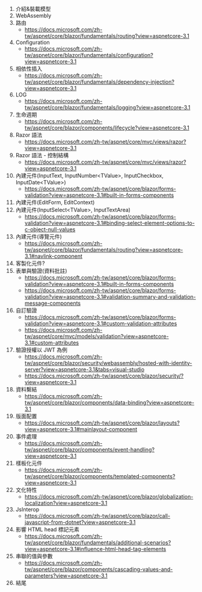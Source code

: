 1. 介紹&裝載模型
2. WebAssembly
3. 路由 
    * https://docs.microsoft.com/zh-tw/aspnet/core/blazor/fundamentals/routing?view=aspnetcore-3.1
4. Configuration 
    * https://docs.microsoft.com/zh-tw/aspnet/core/blazor/fundamentals/configuration?view=aspnetcore-3.1
5. 相依性插入 
    * https://docs.microsoft.com/zh-tw/aspnet/core/blazor/fundamentals/dependency-injection?view=aspnetcore-3.1
6. LOG 
    * https://docs.microsoft.com/zh-tw/aspnet/core/blazor/fundamentals/logging?view=aspnetcore-3.1
7. 生命週期 
    * https://docs.microsoft.com/zh-tw/aspnet/core/blazor/components/lifecycle?view=aspnetcore-3.1
8. Razor 語法 
    * https://docs.microsoft.com/zh-tw/aspnet/core/mvc/views/razor?view=aspnetcore-3.1
9. Razor 語法 - 控制結構 
    * https://docs.microsoft.com/zh-tw/aspnet/core/mvc/views/razor?view=aspnetcore-3.1
10. 內建元件(InputText, InputNumber\<TValue\>, InputCheckbox, InputDate\<TValue\>)
    * https://docs.microsoft.com/zh-tw/aspnet/core/blazor/forms-validation?view=aspnetcore-3.1#built-in-forms-components
11. 內建元件(EditForm, EditContext)
12. 內建元件(InputSelect\<TValue\>, InputTextArea)
    * https://docs.microsoft.com/zh-tw/aspnet/core/blazor/forms-validation?view=aspnetcore-3.1#binding-select-element-options-to-c-object-null-values
13. 內建元件(導覽元件)
    * https://docs.microsoft.com/zh-tw/aspnet/core/blazor/fundamentals/routing?view=aspnetcore-3.1#navlink-component
14. 客製化元件?
15. 表單與驗證(資料批註)
    * https://docs.microsoft.com/zh-tw/aspnet/core/blazor/forms-validation?view=aspnetcore-3.1#built-in-forms-components
    * https://docs.microsoft.com/zh-tw/aspnet/core/blazor/forms-validation?view=aspnetcore-3.1#validation-summary-and-validation-message-components
16. 自訂驗證
    * https://docs.microsoft.com/zh-tw/aspnet/core/blazor/forms-validation?view=aspnetcore-3.1#custom-validation-attributes
    * https://docs.microsoft.com/zh-tw/aspnet/core/mvc/models/validation?view=aspnetcore-3.1#custom-attributes
17. 驗證授權以 JWT 為例 
    * https://docs.microsoft.com/zh-tw/aspnet/core/blazor/security/webassembly/hosted-with-identity-server?view=aspnetcore-3.1&tabs=visual-studio
    * https://docs.microsoft.com/zh-tw/aspnet/core/blazor/security/?view=aspnetcore-3.1
18. 資料繫結 
    * https://docs.microsoft.com/zh-tw/aspnet/core/blazor/components/data-binding?view=aspnetcore-3.1
19. 版面配置 
    * https://docs.microsoft.com/zh-tw/aspnet/core/blazor/layouts?view=aspnetcore-3.1#mainlayout-component
20. 事件處理
    * https://docs.microsoft.com/zh-tw/aspnet/core/blazor/components/event-handling?view=aspnetcore-3.1
21. 樣板化元件
    * https://docs.microsoft.com/zh-tw/aspnet/core/blazor/components/templated-components?view=aspnetcore-3.1
22. 文化特性
    * https://docs.microsoft.com/zh-tw/aspnet/core/blazor/globalization-localization?view=aspnetcore-3.1
23. JsInterop
    * https://docs.microsoft.com/zh-tw/aspnet/core/blazor/call-javascript-from-dotnet?view=aspnetcore-3.1
24. 影響 HTML head 標記元素
    * https://docs.microsoft.com/zh-tw/aspnet/core/blazor/fundamentals/additional-scenarios?view=aspnetcore-3.1#influence-html-head-tag-elements
25. 串聯的值與參數
    * https://docs.microsoft.com/zh-tw/aspnet/core/blazor/components/cascading-values-and-parameters?view=aspnetcore-3.1
26. 結尾